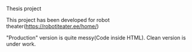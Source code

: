 Thesis project

This project has been developed for robot theater(https://robotiteater.ee/home/)

"Production" version is quite messy(Code inside HTML). Clean version is under work.